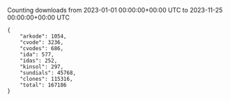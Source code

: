 
Counting downloads from 2023-01-01 00:00:00+00:00 UTC to 2023-11-25 00:00:00+00:00 UTC

```
{
    "arkode": 1054,
    "cvode": 3236,
    "cvodes": 686,
    "ida": 577,
    "idas": 252,
    "kinsol": 297,
    "sundials": 45768,
    "clones": 115316,
    "total": 167186
}
```
